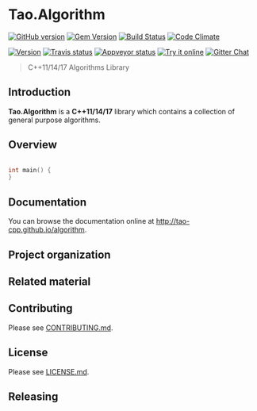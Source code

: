Tao.Algorithm
=============

[![GitHub version](https://badge.fury.io/gh/tao-cpp%2Falgorithm.svg)](https://badge.fury.io/gh/tao-cpp%2Falgorithm)
[![Gem Version](https://badge.fury.io/rb/gemfury.svg)](http://badge.fury.io/rb/gemfury)
[![Build Status](https://secure.travis-ci.org/gemfury/gemfury.svg?branch=master)](https://travis-ci.org/gemfury/gemfury)
[![Code Climate](https://codeclimate.com/github/tao-cpp/algorithm/badges/gpa.svg)](https://codeclimate.com/github/tao-cpp/algorithm)


<a target="_blank" href="http://semver.org">![Version][badge.version]</a>
<a target="_blank" href="https://travis-ci.org/tao-cpp/algorithm">![Travis status][badge.Travis]</a>
<a target="_blank" href="https://ci.appveyor.com/project/fpelliccioni/algorithm">![Appveyor status][badge.Appveyor]</a>
<a target="_blank" href="http://melpon.org/wandbox/permlink/MZqKhMF7tiaNZdJg">![Try it online][badge.wandbox]</a>
<a target="_blank" href="https://gitter.im/tao-cpp/algorithms">![Gitter Chat][badge.Gitter]</a>

> C++11/14/17 Algorithms Library


## Introduction ##

**Tao.Algorithm** is a **C++11/14/17** library which contains a collection of general purpose algorithms.

## Overview
<!--  -->
```cpp

int main() {
}
```

## Documentation
You can browse the documentation online at http://tao-cpp.github.io/algorithm.

## Project organization


## Related material


## Contributing
Please see [CONTRIBUTING.md](CONTRIBUTING.md).


## License
Please see [LICENSE.md](LICENSE.md).


## Releasing



<!-- Links -->
[badge.Appveyor]: https://ci.appveyor.com/api/projects/status/github/tao-cpp/algorithm?svg=true&branch=master
[badge.Gitter]: https://img.shields.io/badge/gitter-join%20chat-blue.svg
[badge.Travis]: https://travis-ci.org/tao-cpp/algorithm.svg?branch=master
[badge.version]: https://badge.fury.io/gh/tao-cpp%2Falgorithm.svg
[badge.Wandbox]: https://img.shields.io/badge/try%20it-online-blue.svg
[C++Now]: http://cppnow.org
[CMake]: http://www.cmake.org
[CppCon]: http://cppcon.org
[Doxygen]: http://www.doxygen.org
[eRuby]: http://en.wikipedia.org/wiki/ERuby
[algorithm.docs]: http://tao-cpp.github.io/algorithm
[algorithm.wiki]: https://github.com/tao-cpp/algorithm/wiki


